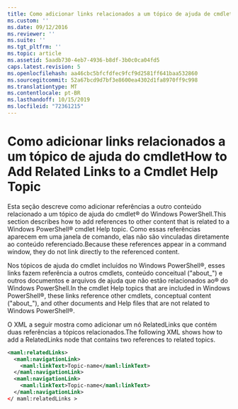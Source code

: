 ```yaml
---
title: Como adicionar links relacionados a um tópico de ajuda de cmdlet | Microsoft Docs
ms.custom: ''
ms.date: 09/12/2016
ms.reviewer: ''
ms.suite: ''
ms.tgt_pltfrm: ''
ms.topic: article
ms.assetid: 5aadb730-4eb7-4936-b8df-3b0c0ca04fd5
caps.latest.revision: 5
ms.openlocfilehash: aa46cbc5bfcfdfec9fcf9d2581ff641baa532860
ms.sourcegitcommit: 52a67bcd9d7bf3e8600ea4302d1fa8970ff9c998
ms.translationtype: MT
ms.contentlocale: pt-BR
ms.lasthandoff: 10/15/2019
ms.locfileid: "72361215"
---
```

# <a name="how-to-add-related-links-to-a-cmdlet-help-topic"></a><span data-ttu-id="b2bbf-102">Como adicionar links relacionados a um tópico de ajuda do cmdlet</span><span class="sxs-lookup"><span data-stu-id="b2bbf-102">How to Add Related Links to a Cmdlet Help Topic</span></span>

<span data-ttu-id="b2bbf-103">Esta seção descreve como adicionar referências a outro conteúdo relacionado a um tópico de ajuda do cmdlet® do Windows PowerShell.</span><span class="sxs-lookup"><span data-stu-id="b2bbf-103">This section describes how to add references to other content that is related to a Windows PowerShell® cmdlet Help topic.</span></span> <span data-ttu-id="b2bbf-104">Como essas referências aparecem em uma janela de comando, elas não são vinculadas diretamente ao conteúdo referenciado.</span><span class="sxs-lookup"><span data-stu-id="b2bbf-104">Because these references appear in a command window, they do not link directly to the referenced content.</span></span>

<span data-ttu-id="b2bbf-105">Nos tópicos de ajuda do cmdlet incluídos no Windows PowerShell®, esses links fazem referência a outros cmdlets, conteúdo conceitual ("about_") e outros documentos e arquivos de ajuda que não estão relacionados ao® do Windows PowerShell.</span><span class="sxs-lookup"><span data-stu-id="b2bbf-105">In the cmdlet Help topics that are included in Windows PowerShell®, these links reference other cmdlets, conceptual content ("about_"), and other documents and Help files that are not related to Windows PowerShell®.</span></span>

<span data-ttu-id="b2bbf-106">O XML a seguir mostra como adicionar um nó RelatedLinks que contém duas referências a tópicos relacionados.</span><span class="sxs-lookup"><span data-stu-id="b2bbf-106">The following XML shows how to add a RelatedLinks node that contains two references to related topics.</span></span>

```xml
<maml:relatedLinks>
  <maml:navigationLink>
    <maml:linkText>Topic-name</maml:linkText>
  </maml:navigationLink>
  <maml:navigationLink>
    <maml:linkText>Topic-name</maml:linkText>
  </maml:navigationLink>
</ maml:relatedLinks >
```



